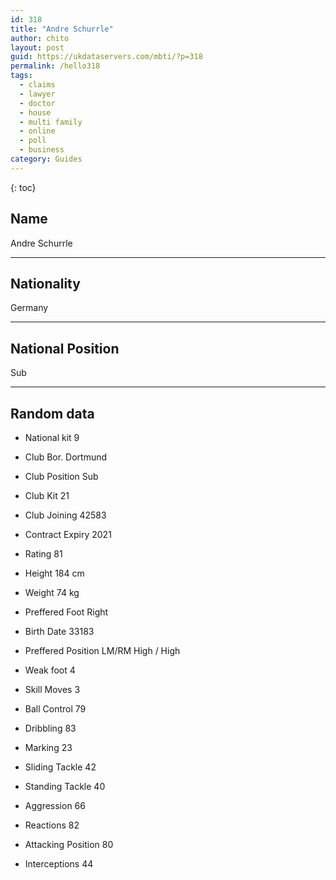 ```yaml
---
id: 318
title: "Andre Schurrle"
author: chito
layout: post
guid: https://ukdataservers.com/mbti/?p=318
permalink: /hello318
tags:
  - claims
  - lawyer
  - doctor
  - house
  - multi family
  - online
  - poll
  - business
category: Guides
---
```

{: toc}

## Name 
Andre Schurrle 

* * *

## Nationality 
Germany 

* * *

## National Position 
Sub 

* * *

## Random data 

 * National kit 
9 

 * Club 
Bor. Dortmund 

 * Club Position 
Sub 

 * Club Kit 
21 

 * Club Joining 
42583 

 * Contract Expiry 
2021 

 * Rating 
81 

 * Height 
184 cm 

 * Weight 
74 kg 

 * Preffered Foot 
Right 

 * Birth Date 
33183 

 * Preffered Position 
LM/RM High / High 

 * Weak foot 
4 

 * Skill Moves 
3 

 * Ball Control 
79 

 * Dribbling 
83 

 * Marking 
23 

 * Sliding Tackle 
42 

 * Standing Tackle 
40 

 * Aggression 
66 

 * Reactions 
82 

 * Attacking Position 
80 

 * Interceptions 
44